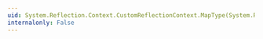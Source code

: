 ```yaml
---
uid: System.Reflection.Context.CustomReflectionContext.MapType(System.Reflection.TypeInfo)
internalonly: False
---
```

